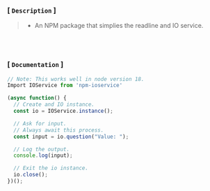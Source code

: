 ### [ `Description` ]

> - An NPM package that simplies the readline and IO service.

<br />
<br />

### [ `Documentation` ]

```typescript
// Note: This works well in node version 18.
Import IOService from 'npm-ioservice'

(async function() {
  // Create and IO instance.
  const io = IOService.instance();

  // Ask for input.
  // Always await this process.
  const input = io.question("Value: ");

  // Log the output.
  console.log(input);

  // Exit the io instance.
  io.close();
})();
```
